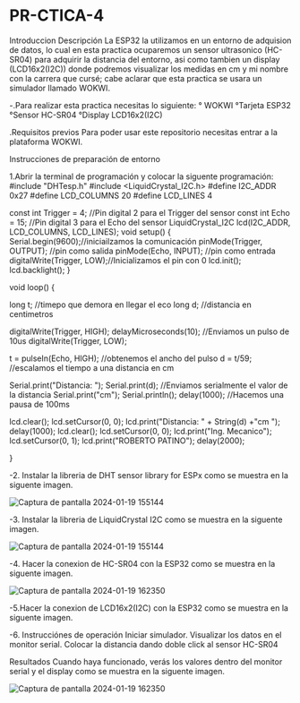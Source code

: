 # PR-CTICA-4

Introduccion
Descripción La ESP32 la utilizamos en un entorno de adquision de datos, lo cual en esta practica ocuparemos un sensor ultrasonico (HC-SR04) para adquirir la distancia del entorno, asi como tambien un display (LCD16x2(I2C)) donde podremos visualizar los medidas en cm y mi nombre con la carrera que cursé; cabe aclarar que esta practica se usara un simulador llamado WOKWI.

-.Para realizar esta practica necesitas lo siguiente: ° WOKWI °Tarjeta ESP32 °Sensor HC-SR04 °Display LCD16x2(I2C)

.Requisitos previos Para poder usar este repositorio necesitas entrar a la plataforma WOKWI.

Instrucciones de preparación de entorno

1.Abrir la terminal de programación y colocar la siguente programación:
#include "DHTesp.h" #include <LiquidCrystal_I2C.h> #define I2C_ADDR 0x27 #define LCD_COLUMNS 20 #define LCD_LINES 4

const int Trigger = 4; //Pin digital 2 para el Trigger del sensor const int Echo = 15; //Pin digital 3 para el Echo del sensor LiquidCrystal_I2C lcd(I2C_ADDR, LCD_COLUMNS, LCD_LINES); void setup() { Serial.begin(9600);//iniciailzamos la comunicación pinMode(Trigger, OUTPUT); //pin como salida pinMode(Echo, INPUT); //pin como entrada digitalWrite(Trigger, LOW);//Inicializamos el pin con 0 lcd.init(); lcd.backlight(); }

void loop() {

long t; //timepo que demora en llegar el eco long d; //distancia en centimetros

digitalWrite(Trigger, HIGH); delayMicroseconds(10); //Enviamos un pulso de 10us digitalWrite(Trigger, LOW);

t = pulseIn(Echo, HIGH); //obtenemos el ancho del pulso d = t/59; //escalamos el tiempo a una distancia en cm

Serial.print("Distancia: "); Serial.print(d); //Enviamos serialmente el valor de la distancia Serial.print("cm"); Serial.println(); delay(1000); //Hacemos una pausa de 100ms

lcd.clear(); lcd.setCursor(0, 0); lcd.print("Distancia: " + String(d) +"cm "); delay(1000); lcd.clear(); lcd.setCursor(0, 0); lcd.print("Ing. Mecanico"); lcd.setCursor(0, 1); lcd.print("ROBERTO PATINO"); delay(2000);

} 

-2. Instalar la libreria de DHT sensor library for ESPx como se muestra en la siguente imagen.

![Captura de pantalla 2024-01-19 155144](https://github.com/robertopatino42/PR-CTICA-4/assets/153964688/ae91c55c-f26a-4497-8be9-579e08e78464)


-3. Instalar la libreria de LiquidCrystal I2C como se muestra en la siguente imagen.

![Captura de pantalla 2024-01-19 155144](https://github.com/robertopatino42/PR-CTICA-4/assets/153964688/dbf7f014-b67d-4057-a0ff-c450f8e0993a)


-4. Hacer la conexion de HC-SR04 con la ESP32 como se muestra en la siguente imagen.

![Captura de pantalla 2024-01-19 162350](https://github.com/robertopatino42/PR-CTICA-4/assets/153964688/a924195c-6971-44c6-b802-79a2bbaee73c)


-5.Hacer la conexion de LCD16x2(I2C) con la ESP32 como se muestra en la siguente imagen. 

-6. Instrucciónes de operación Iniciar simulador. Visualizar los datos en el monitor serial. Colocar la distancia dando doble click al sensor HC-SR04

Resultados
Cuando haya funcionado, verás los valores dentro del monitor serial y el display como se muestra en la siguente imagen. 

![Captura de pantalla 2024-01-19 162350](https://github.com/robertopatino42/PR-CTICA-4/assets/153964688/8f1b3549-a537-4e17-8da2-3a72203a6b5a)
